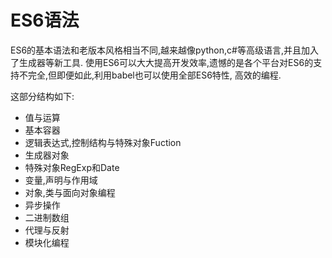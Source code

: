 # ES6语法
ES6的基本语法和老版本风格相当不同,越来越像python,c#等高级语言,并且加入了生成器等新工具.
使用ES6可以大大提高开发效率,遗憾的是各个平台对ES6的支持不完全,但即便如此,利用babel也可以使用全部ES6特性,
高效的编程.

这部分结构如下:

+ 值与运算
+ 基本容器
+ 逻辑表达式,控制结构与特殊对象Fuction
+ 生成器对象
+ 特殊对象RegExp和Date
+ 变量,声明与作用域
+ 对象,类与面向对象编程
+ 异步操作
+ 二进制数组
+ 代理与反射
+ 模块化编程
